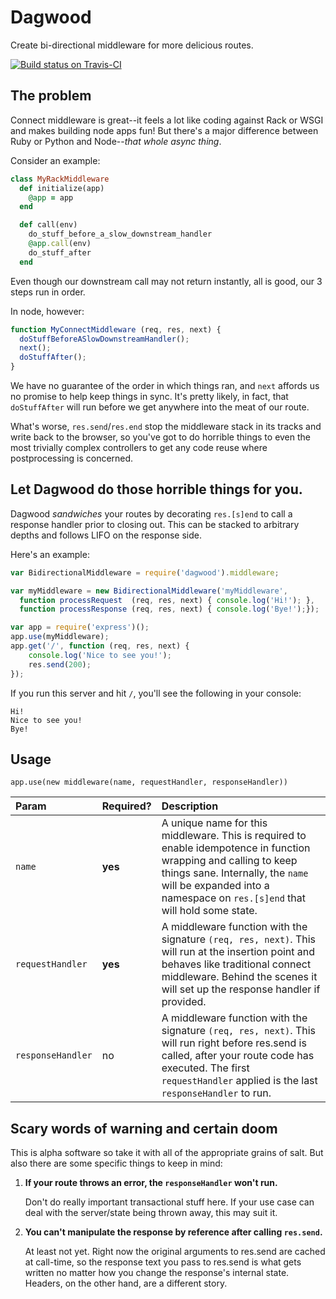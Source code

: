 Dagwood
=======

Create bi-directional middleware for more delicious routes.

[![Build status on Travis-CI](https://travis-ci.org/nvite/dagwood.svg)](https://travis-ci.org/nvite/dagwood)

## The problem

Connect middleware is great--it feels a lot like coding against Rack or WSGI
and makes building node apps fun! But there's a major difference between Ruby
or Python and Node--*that whole async thing*.

Consider an example:

```ruby
class MyRackMiddleware
  def initialize(app)
    @app = app
  end

  def call(env)
    do_stuff_before_a_slow_downstream_handler
    @app.call(env)
    do_stuff_after
  end
```

Even though our downstream call may not return instantly, all is good, our 3 steps run in order.

In node, however:

```javascript
function MyConnectMiddleware (req, res, next) {
  doStuffBeforeASlowDownstreamHandler();
  next();
  doStuffAfter();
}
```

We have no guarantee of the order in which things ran, and `next` affords us no
promise to help keep things in sync. It's pretty likely, in fact, that `doStuffAfter`
will run before we get anywhere into the meat of our route.

What's worse, `res.send`/`res.end` stop the middleware stack in its tracks and write
back to the browser, so you've got to do horrible things to even the most trivially
complex controllers to get any code reuse where postprocessing is concerned.

## Let Dagwood do those horrible things for you.

Dagwood *sandwiches* your routes by decorating `res.[s]end` to call a response handler
prior to closing out. This can be stacked to arbitrary depths and follows LIFO on the response
side.

Here's an example:

```javascript
var BidirectionalMiddleware = require('dagwood').middleware;

var myMiddleware = new BidirectionalMiddleware('myMiddleware',
  function processRequest  (req, res, next) { console.log('Hi!'); },
  function processResponse (req, res, next) { console.log('Bye!');});

var app = require('express')();
app.use(myMiddleware);
app.get('/', function (req, res, next) {
    console.log('Nice to see you!');
    res.send(200);
});
```

If you run this server and hit `/`, you'll see the following in your console:

```
Hi!
Nice to see you!
Bye!
```

## Usage

`app.use(new middleware(name, requestHandler, responseHandler))`

| Param | Required? | Description |
|:------|:----------|:------------|
|`name` | **yes**   | A unique name for this middleware. This is required to enable idempotence in function wrapping and calling to keep things sane. Internally, the `name` will be expanded into a namespace on `res.[s]end` that will hold some state. |
|`requestHandler` | **yes** | A middleware function with the signature `(req, res, next)`. This will run at the insertion point and behaves like traditional connect middleware. Behind the scenes it will set up the response handler if provided. |
|`responseHandler`| no | A middleware function with the signature `(req, res, next)`. This will run right before res.send is called, after your route code has executed. The first `requestHandler` applied is the last `responseHandler` to run. |

## Scary words of warning and certain doom

This is alpha software so take it with all of the appropriate grains of salt. But also there are
some specific things to keep in mind:

1. **If your route throws an error, the `responseHandler` won't run.**

    Don't do really important transactional stuff here. If your use case can deal
    with the server/state being thrown away, this may suit it.

2. **You can't manipulate the response by reference after calling `res.send`.**

    At least not yet. Right now the original arguments to res.send are cached
    at call-time, so the response text you pass to res.send is what gets written no matter
    how you change the response's internal state. Headers, on the other hand, are a
    different story.
